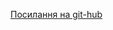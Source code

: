 
[Посилання на git-hub](https://darynamhappy.github.io/1-front-end/students/tyshko_daryna/exam_2/build/index.html)
